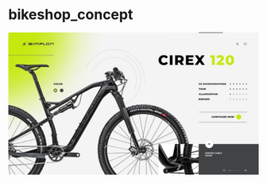 # bikeshop_concept

![image](https://github.com/Aleksandr-JS-Developer/bikeshop_concept/blob/main/Bike.jpg)
